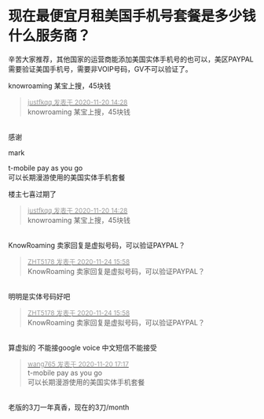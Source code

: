 # 现在最便宜月租美国手机号套餐是多少钱什么服务商？


辛苦大家推荐，其他国家的运营商能添加美国实体手机号的也可以，美区PAYPAL需要验证美国手机号，需要非VOIP号码，GV不可以验证了。<img id="aimg_HimIu" onclick="zoom(this, this.src, 0, 0, 0)" class="zoom" src="https://cdn.jsdelivr.net/gh/hishis/forum-master/public/images/patch.gif" onmouseover="img_onmouseoverfunc(this)" onload="thumbImg(this)" border="0" alt="" />

knowroaming 某宝上搜，45块钱

<div class="quote"><blockquote><font size="2"><a href="https://www.hostloc.com/forum.php?mod=redirect&amp;goto=findpost&amp;pid=9486356&amp;ptid=769065" target="_blank"><font color="#999999">justfkqq 发表于 2020-11-20 14:28</font></a></font><br />
knowroaming 某宝上搜，45块钱</blockquote></div><br />
感谢<img id="aimg_TRQsW" onclick="zoom(this, this.src, 0, 0, 0)" class="zoom" src="https://cdn.jsdelivr.net/gh/hishis/forum-master/public/images/patch.gif" onmouseover="img_onmouseoverfunc(this)" onload="thumbImg(this)" border="0" alt="" />

mark<br />


t-mobile pay as you go<br />
可以长期漫游使用的美国实体手机套餐<img src="static/image/smiley/default/lol.gif" smilieid="12" border="0" alt="" />

楼主七喜过期了<img src="static/image/smiley/default/lol.gif" smilieid="12" border="0" alt="" />

<div class="quote"><blockquote><font size="2"><a href="https://www.hostloc.com/forum.php?mod=redirect&amp;goto=findpost&amp;pid=9486356&amp;ptid=769065" target="_blank"><font color="#999999">justfkqq 发表于 2020-11-20 14:28</font></a></font><br />
knowroaming 某宝上搜，45块钱</blockquote></div><br />
KnowRoaming 卖家回复是虚拟号码，可以验证PAYPAL？<img id="aimg_sIYjw" onclick="zoom(this, this.src, 0, 0, 0)" class="zoom" src="https://cdn.jsdelivr.net/gh/hishis/forum-master/public/images/patch.gif" onmouseover="img_onmouseoverfunc(this)" onload="thumbImg(this)" border="0" alt="" />

<div class="quote"><blockquote><font size="2"><a href="https://www.hostloc.com/forum.php?mod=redirect&amp;goto=findpost&amp;pid=9508207&amp;ptid=769065" target="_blank"><font color="#999999">ZHT5178 发表于 2020-11-24 15:58</font></a></font><br />
KnowRoaming 卖家回复是虚拟号码，可以验证PAYPAL？</blockquote></div><br />
明明是实体号码好吧

<div class="quote"><blockquote><font size="2"><a href="https://www.hostloc.com/forum.php?mod=redirect&amp;goto=findpost&amp;pid=9508207&amp;ptid=769065" target="_blank"><font color="#999999">ZHT5178 发表于 2020-11-24 15:58</font></a></font><br />
KnowRoaming 卖家回复是虚拟号码，可以验证PAYPAL？</blockquote></div><br />
算虚拟的 不能接google voice 中文短信不能接受

<div class="quote"><blockquote><font size="2"><a href="https://www.hostloc.com/forum.php?mod=redirect&amp;goto=findpost&amp;pid=9487420&amp;ptid=769065" target="_blank"><font color="#999999">wang765 发表于 2020-11-20 17:17</font></a></font><br />
t-mobile pay as you go<br />
可以长期漫游使用的美国实体手机套餐</blockquote></div><br />
老版的3刀一年真香，现在的3刀/month

